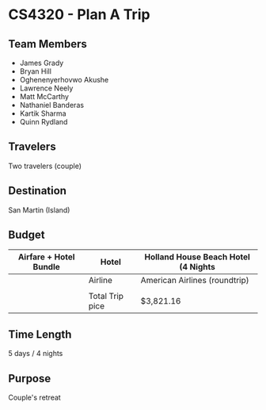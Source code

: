 # CS4320 - Plan A Trip

## Team Members

* James Grady
* Bryan Hill
* Oghenenyerhovwo Akushe
* Lawrence Neely
* Matt McCarthy
* Nathaniel Banderas
* Kartik Sharma
* Quinn Rydland

## Travelers

Two travelers (couple)

## Destination

San Martin (Island)

## Budget



| Airfare + Hotel Bundle | Hotel           | Holland House Beach Hotel (4 Nights |
|------------------------|-----------------|-------------------------------------|
|                        | Airline         | American Airlines (roundtrip)       |
|                        |                 |                                     
|                        | Total Trip pice | $3,821.16                           |

## Time Length

5 days / 4 nights

## Purpose

Couple's retreat
